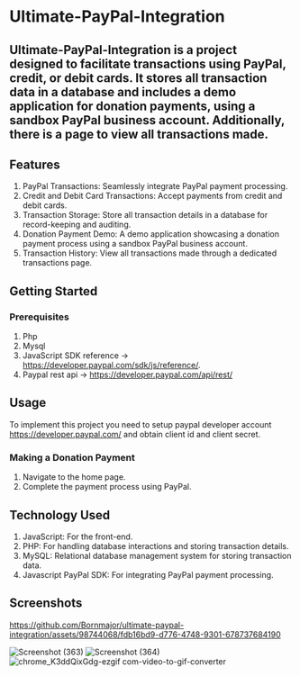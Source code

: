 # Ultimate-PayPal-Integration

## Ultimate-PayPal-Integration is a project designed to facilitate transactions using PayPal, credit, or debit cards. It stores all transaction data in a database and includes a demo application for donation payments, using a sandbox PayPal business account. Additionally, there is a page to view all transactions made.

## Features
1. PayPal Transactions: Seamlessly integrate PayPal payment processing.
2. Credit and Debit Card Transactions: Accept payments from credit and debit cards.
3. Transaction Storage: Store all transaction details in a database for record-keeping and auditing.
4. Donation Payment Demo: A demo application showcasing a donation payment process using a sandbox PayPal business account.
5. Transaction History: View all transactions made through a dedicated transactions page.

## Getting Started
### Prerequisites
1. Php
2. Mysql
3. JavaScript SDK reference -> https://developer.paypal.com/sdk/js/reference/.
4. Paypal rest api -> https://developer.paypal.com/api/rest/



## Usage
To implement this project you need to setup paypal developer account https://developer.paypal.com/ and obtain client id and client secret.
### Making a Donation Payment
1. Navigate to the home page.
2. Complete the payment process using PayPal.

## Technology Used
1. JavaScript: For the front-end.
2. PHP: For handling database interactions and storing transaction details.
3. MySQL: Relational database management system for storing transaction data.
4. Javascript PayPal SDK: For integrating PayPal payment processing.

## Screenshots

https://github.com/Bornmajor/ultimate-paypal-integration/assets/98744068/fdb16bd9-d776-4748-9301-678737684190

![Screenshot (363)](https://github.com/Bornmajor/ultimate-paypal-integration/assets/98744068/d4ff0890-c24d-4cae-bb1b-4198b5de53dc)
![Screenshot (364)](https://github.com/Bornmajor/ultimate-paypal-integration/assets/98744068/61bf7175-8f0c-40b1-a222-dd1e2a05c615)
![chrome_K3ddQixGdg-ezgif com-video-to-gif-converter](https://github.com/Bornmajor/ultimate-paypal-integration/assets/98744068/68c8e3a7-8c4b-4983-b686-751688cb1c9f)


